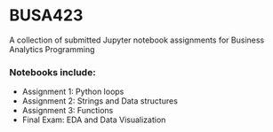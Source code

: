 # BUSA423
A collection of submitted Jupyter notebook assignments for Business Analytics Programming

### Notebooks include:
- Assignment 1: Python loops
- Assignment 2: Strings and Data structures
- Assignment 3: Functions
- Final Exam: EDA and Data Visualization
